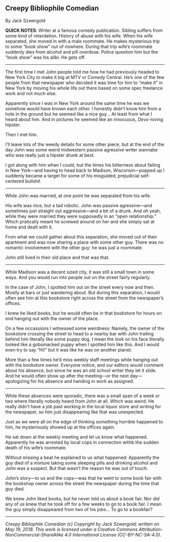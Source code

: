 ## Creepy Bibliophile Comedian

By Jack Szwergold

**QUICK NOTES**: Writer at a famous comedy publication. Sibling suffers from some kind of retardation. History of abuse with his wife. When his wife separated, she moved in with a male roommate. He makes mysterious trip to some “book show” out of nowhere. During that trip wife’s roommate suddenly dies from alcohol and pill overdose. Police question him but the “book show” was his alibi. He gets off.

***

The first time I met John people told me how he had previously headed to New York City to make it big at MTV or Comedy Central. He’s one of the few people from that newspaper who decided it was time for him to “make it” in New York by moving his whole life out there based on some spec freelance work and not much else.

Apparently since I was in New York around the same time he was we somehow would have known each other. I honestly didn’t know him from a hole in the ground but he seemed like a nice guy… At least from what I heard about him. And in pictures he seemed like an innocuous, *Devo*-loving hipster.

Then I met him.

I’ll leave lots of the weedy details for some other piece, but at the end of the day John was some weird midwestern passive agressive writer wannabe who was really just a hipster drunk at best.

I got along with him when I could, but the times his bitterness about failing in New York—and having to head back to Madison, Wisconsin—popped up I suddenly became a target for some of his misguided, prejudicial self-centered bullshit.

***

While John was married, at one point he was separated from his wife.

His wife was nice, but a tad robotic. John was passive agressive—and sometimes just straight out aggressive—and a bit of a drunk. And oh yeah, while they were married they were supposedly in an “open relationship.” Which pratically meant he screwed around on her and she simply sat at home and dealt with it.

From what we could gather about this separation, she moved out of their apartment and was now sharing a place with some other guy. There was no romantic involvement with the other guy; he was just a roommate.

John still lived in their old place and that was that.

***

While Madison was a decent sized city, it was still a small town in some ways. And you would run into people out on the street fairly regularly.

In the case of John, I spotted him out on the street every now and then. Mostly at bars or just wandering about. But during this separation, I would often see him at this bookstore right across the street from the newspaper’s offices.

I knew he liked books, but he would often be in that bookstore for hours on end hanging out with the owner of the place.

On a few occassions I witnessed some weirdness: Namely, the owner of the bookstore crossing the street to head to a nearby bar with John trailing behind him literally like some puppy dog. I mean the look on his face literally looked like a gobsmacked puppy when I spotted him like this. And I would even try to say “Hi!” but it was like he was on another planet.

More than a few times he’d miss weekly staff meetings while hanging out with the bookstore owner. Everyone notice, and our editors would comment about his absence, but since he was an old school writer they let it slide. And he would often show up after the meeting—or the next day—apologizing for his absence and handing in work as assigned.

***

While these absences were sporadic, there was a small span of a week or two where literally nobody heard from John at all. Which was weird. He really didn’t have a job past working in the local liquor store and writing for the newspaper, so him just disappearing like that was unexpected.

Just as we were all on the edge of thinking something horrible happened to him, he mysteriously showed up at the offices again.

He sat down at the weekly meeting and let us know what happened. Apparently he was arrested by local cops in connection withb the sudden death of his wife’s roommate.

Without missing a beat he explained to us what happened: Apparently the guy died of a mixture taking some sleeping pills and drinking alcohol and John was a suspect. But that wasn’t the reason he was out of touch. 

John’s story—to us and the cops—was that he went to some book fair with the bookshop owner across the street the newspaper during the time that guy died.

We knew John liked books, but he never told us about a book fair. Nor did any of us knew that he took off for a few weeks to go to a book fair. I mean the guy simply disappeared from two of his jobs… To go to a bookfair?

***

*Creepy Bibliophile Comedian (c) Copyright by Jack Szwergold; written on May 19, 2018. This work is licensed under a Creative Commons Attribution-NonCommercial-ShareAlike 4.0 International License (CC-BY-NC-SA-4.0).*